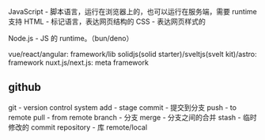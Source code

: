 JavaScript - 脚本语言，运行在浏览器上的，也可以运行在服务端，需要 runtime 支持
HTML - 标记语言，表达网页结构的
CSS - 表达网页样式的

Node.js - JS 的 runtime。（bun/deno）

vue/react/angular: framework/lib
solidjs(solid starter)/sveltjs(svelt kit)/astro: framework
nuxt.js/next.js: meta framework

## github

git - version control system
add - stage
commit - 提交到分支
push - to remote
pull - from remote
branch - 分支
merge - 分支之间的合并
stash - 临时修改的 commit
repository - 库
remote/local
